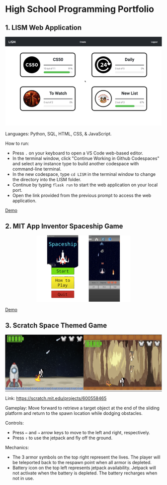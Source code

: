 # High School Programming Portfolio
## 1. LISM Web Application
<picture>
  <img alt = "LISM Preview" src = "/Previews/LISM Preview.png">
</picture> 


Languages: Python, SQL, HTML, CSS, & JavaScript.  

How to run:
- Press ` . ` on your keyboard to open a VS Code web-based editor.
- In the terminal window, click "Continue Working in Github Codespaces" and select any instance type to build another codespace with command-line terminal.
- In the new codespace, type `cd LISM` in the terminal window to change the directory into the LISM folder.
- Continue by typing `flask run` to start the web application on your local port.
- Open the link provided from the previous prompt to access the web application.

[Demo](https://cuhko365-my.sharepoint.com/:v:/g/personal/123040049_link_cuhk_edu_cn/Ebv7MHUmxelOr13W5j-kmdkBcvWruDGAYTAiicedbPDCqA?nav=eyJyZWZlcnJhbEluZm8iOnsicmVmZXJyYWxBcHAiOiJPbmVEcml2ZUZvckJ1c2luZXNzIiwicmVmZXJyYWxBcHBQbGF0Zm9ybSI6IldlYiIsInJlZmVycmFsTW9kZSI6InZpZXciLCJyZWZlcnJhbFZpZXciOiJNeUZpbGVzTGlua0NvcHkifX0&e=de7iBg)

## 2. MIT App Inventor Spaceship Game
<div align = "center">
  <picture>
    <img alt = "MIT App Inventor Spaceship Game Preview" src = "/Previews/MIT App Inventor Spaceship Game Preview.png" width = "60%">
  </picture> 
</div>


[Demo](https://cuhko365-my.sharepoint.com/:v:/g/personal/123040049_link_cuhk_edu_cn/ERm-Dt_jSxlFu71w8SzB3KUBETgsZ9k5xGO962Nz4vpH7A?nav=eyJyZWZlcnJhbEluZm8iOnsicmVmZXJyYWxBcHAiOiJPbmVEcml2ZUZvckJ1c2luZXNzIiwicmVmZXJyYWxBcHBQbGF0Zm9ybSI6IldlYiIsInJlZmVycmFsTW9kZSI6InZpZXciLCJyZWZlcnJhbFZpZXciOiJNeUZpbGVzTGlua0NvcHkifX0&e=T9SkM2)

## 3. Scratch Space Themed Game
<table cellspacing = "0" cellpadding = "0" style = "border-collapse: collapse; width: 100%;">
  <tr>
    <!-- Left Column -->
    <td width = "50%" style = "padding: 0; border: none;">
      <picture>
        <img alt="Scratch Space Themed Game Preview" src="/Previews/Scratch Space Themed Game Preview.png">
      </picture>
    </td>
    <!-- Right Column -->
    <td width = "50%" style = "padding: 0; border: none;">
      <picture>
        <img alt = "Scratch Space Themed Game Preview 2" src = "/Previews/Scratch Space Themed Game Preview 2.png">
      </picture>
    </td>
  </tr>
</table>

Link: https://scratch.mit.edu/projects/600558465

Gameplay: Move forward to retrieve a target object at the end of the sliding platform and return to the spawn location while dodging obstacles.

Controls: 
- Press `←` and `→` arrow keys to move to the left and right, respectively. 
- Press `↑` to use the jetpack and fly off the ground.

Mechanics:
- The 3 armor symbols on the top right represent the lives. The player will be teleported back to the respawn point when all armor is depleted.
- Battery icon on the top left represents jetpack availability. Jetpack will not activate when the battery is depleted. The battery recharges when not in use.
